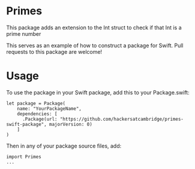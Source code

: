 # Primes
This package adds an extension to the Int struct to check if that Int is a prime number

This serves as an example of how to construct a package for Swift. Pull requests to this package are welcome!

# Usage
To use the package in your Swift package, add this to your Package.swift:

```
let package = Package(
    name: "YourPackageName",
    dependencies: [
      .Package(url: "https://github.com/hackersatcambridge/primes-swift-package", majorVersion: 0)
    ]
)
```

Then in any of your package source files, add:

```
import Primes
...
```